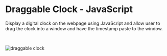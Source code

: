 Draggable Clock - JavaScript
================

Display a digital clock on the webpage using JavaScript and allow user
to drag the clock into a window and have the timestamp paste to the
window.

<br>

![draggable
clock](https://github.com/papagorgio23/Northwestern/blob/master/440%20-%20Application%20Engineering/Draggable%20Clock/draggable%20clock.png?raw=true)
